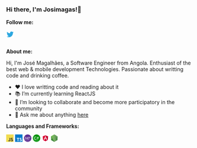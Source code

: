 ### Hi there, I'm Josimagas!👋

**Follow me:** 

 <a href="https://twitter.com/josi_berna">
  <img align="left" alt="José Magalhães | Twitter" width="21px" src="assets/twitter.svg" />
</a>


<br />
<br />

**About me:** 

Hi, I'm José Magalhães, a Software Engineer from Angola. Enthusiast of the best web & mobile development Technologies. Passionate about writting code and drinking coffee.

- ❤️ I love writting code and reading about it
- 📚 I’m currently learning ReactJS
- 👯 I’m looking to collaborate and
become more participatory in the community
- 💬 Ask me about anything [here](https://github.com/josimagas/josimagas/issues)

**Languages and Frameworks:**  

<code><img height="20" src="https://raw.githubusercontent.com/github/explore/80688e429a7d4ef2fca1e82350fe8e3517d3494d/topics/javascript/javascript.png"></code>
<code><img height="20" src="https://raw.githubusercontent.com/github/explore/80688e429a7d4ef2fca1e82350fe8e3517d3494d/topics/typescript/typescript.png"></code>
<code><img height="20" src="https://raw.githubusercontent.com/github/explore/80688e429a7d4ef2fca1e82350fe8e3517d3494d/topics/dotnet/dotnet.png"></code>
<code><img height="20" src="https://raw.githubusercontent.com/github/explore/80688e429a7d4ef2fca1e82350fe8e3517d3494d/topics/csharp/csharp.png"></code>
<code><img height="20" src="https://raw.githubusercontent.com/github/explore/80688e429a7d4ef2fca1e82350fe8e3517d3494d/topics/angular/angular.png"></code>
<code><img height="20" src="https://raw.githubusercontent.com/github/explore/80688e429a7d4ef2fca1e82350fe8e3517d3494d/topics/nodejs/nodejs.png"></code>   







  

